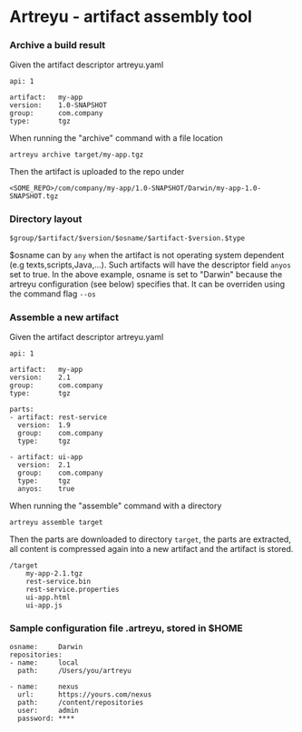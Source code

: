 # Artreyu - artifact assembly tool

### Archive a build result

Given the artifact descriptor artreyu.yaml

	api: 1
		
	artifact: 	my-app
	version: 	1.0-SNAPSHOT
	group: 		com.company
	type: 		tgz
	
When running the "archive" command with a file location
	
	artreyu archive target/my-app.tgz	

Then the artifact is uploaded to the repo under

	<SOME_REPO>/com/company/my-app/1.0-SNAPSHOT/Darwin/my-app-1.0-SNAPSHOT.tgz	

### Directory layout

	$group/$artifact/$version/$osname/$artifact-$version.$type


$osname can by `any` when the artifact is not operating system dependent (e.g texts,scripts,Java,...). Such artifacts will have the descriptor field `anyos` set to true. In the above example, osname is set to "Darwin" because the artreyu configuration (see below) specifies that. It can be overriden using the command flag `--os`

### Assemble a new artifact

Given the artifact descriptor artreyu.yaml

	api: 1
		
	artifact: 	my-app
	version: 	2.1
	group: 		com.company
	type: 		tgz
	
	parts:
	- artifact:	rest-service
	  version: 	1.9
	  group: 	com.company
	  type: 	tgz

	- artifact: ui-app
	  version: 	2.1
	  group: 	com.company
	  type:		tgz
	  anyos:    true

When running the "assemble" command with a directory

	artreyu assemble target
	
Then the parts are downloaded to directory `target`, the parts are extracted, all content is compressed again into a new artifact and the artifact is stored.

	/target
		my-app-2.1.tgz
		rest-service.bin
		rest-service.properties
		ui-app.html
		ui-app.js
	
### Sample configuration file .artreyu, stored in $HOME

	osname:		Darwin
	repositories:
	- name:		local
	  path:     /Users/you/artreyu	

	- name:		nexus
	  url:		https://yours.com/nexus
	  path:     /content/repositories
	  user: 	admin
	  password:	****  	  